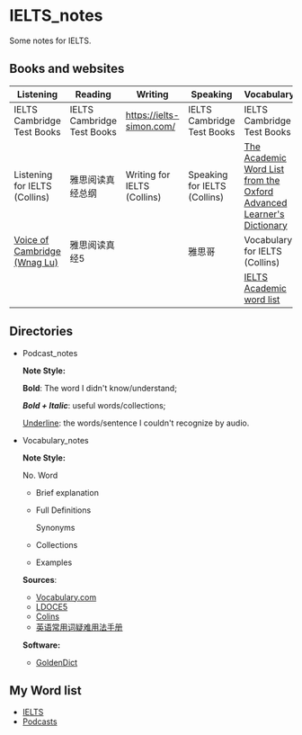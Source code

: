 # IELTS_notes

Some notes for IELTS.

## Books and websites


| Listening                                | Reading                    | Writing                     | Speaking                     | Vocabulary                               | Resources                                |
| ---------------------------------------- | -------------------------- | --------------------------- | ---------------------------- | ---------------------------------------- | ---------------------------------------- |
| IELTS Cambridge Test Books               | IELTS Cambridge Test Books | https://ielts-simon.com/    | IELTS Cambridge Test Books   | IELTS Cambridge Test Books               | https://www.jimuenglish.com/ (listening podcast online) |
| Listening for IELTS (Collins)            | 雅思阅读真经总纲                   | Writing for IELTS (Collins) | Speaking for IELTS (Collins) | [The Academic Word List from the Oxford Advanced Learner's Dictionary](https://www.oxfordlearnersdictionaries.com/us/wordlist/english/academic/) | BBC 6 minute learning English, BBC NEWs  |
| [Voice of Cambridge (Wnag Lu)](http://blog.sina.com.cn/s/blog_4ae7ca990102wqab.html) | 雅思阅读真经5                    |                             | 雅思哥                          | Vocabulary for IELTS (Collins)           | The Economist                            |
|                                          |                            |                             |                              | [IELTS Academic word list](https://ielts-up.com/writing/ielts-academic-wordlist.html) |                                          |

## Directories

- Podcast_notes

  **Note Style:**

  **Bold**: The word I didn't know/understand;

  ***Bold + Italic***: useful words/collections;

  <ins>Underline</ins>: the words/sentence I couldn't recognize by audio.

- Vocabulary_notes

  **Note Style:**

  No. Word

  - Brief explanation

  - Full Definitions

    Synonyms

  - Collections

  - Examples

  **Sources**:

  - [Vocabulary.com](https://www.vocabulary.com/)
  - [LDOCE5](https://www.ldoceonline.com/)
  - [Colins](https://www.collinsdictionary.com/)
  - [英语常用词疑难用法手册](https://book.douban.com/subject/5038844/)

  **Software:**

  - [GoldenDict](http://goldendict.org/)

## My Word list

- [IELTS](https://www.vocabulary.com/lists/6038065)
- [Podcasts](https://www.vocabulary.com/lists/6038063)